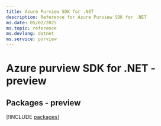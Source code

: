 ```yaml
---
title: Azure Purview SDK for .NET
description: Reference for Azure Purview SDK for .NET
ms.date: 05/02/2025
ms.topic: reference
ms.devlang: dotnet
ms.service: purview
---
```

# Azure purview SDK for .NET - preview
## Packages - preview
[!INCLUDE [packages](purview-index.md)]
